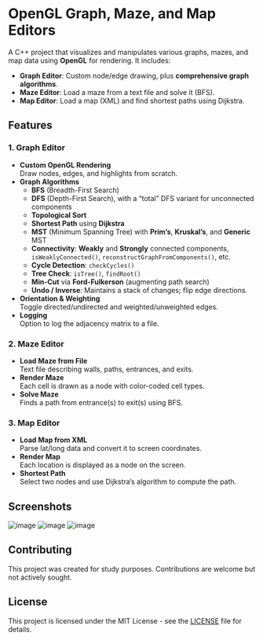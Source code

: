 # OpenGL Graph, Maze, and Map Editors

A C++ project that visualizes and manipulates various graphs, mazes, and map data using **OpenGL** for rendering. It includes:

- **Graph Editor**: Custom node/edge drawing, plus **comprehensive graph algorithms**.  
- **Maze Editor**: Load a maze from a text file and solve it (BFS).  
- **Map Editor**: Load a map (XML) and find shortest paths using Dijkstra.

## Features

### 1. Graph Editor
- **Custom OpenGL Rendering**  
  Draw nodes, edges, and highlights from scratch.
- **Graph Algorithms**  
  - **BFS** (Breadth-First Search)  
  - **DFS** (Depth-First Search), with a “total” DFS variant for unconnected components  
  - **Topological Sort**  
  - **Shortest Path** using **Dijkstra**  
  - **MST** (Minimum Spanning Tree) with **Prim’s**, **Kruskal’s**, and **Generic** MST  
  - **Connectivity**: **Weakly** and **Strongly** connected components, `isWeaklyConnected()`, `reconstructGraphFromComponents()`, etc.  
  - **Cycle Detection**: `checkCycles()`  
  - **Tree Check**: `isTree()`, `findRoot()`  
  - **Min-Cut** via **Ford-Fulkerson** (augmenting path search)  
  - **Undo / Inverse**: Maintains a stack of changes; flip edge directions.  
- **Orientation & Weighting**  
  Toggle directed/undirected and weighted/unweighted edges.  
- **Logging**  
  Option to log the adjacency matrix to a file.

### 2. Maze Editor
- **Load Maze from File**  
  Text file describing walls, paths, entrances, and exits.  
- **Render Maze**  
  Each cell is drawn as a node with color-coded cell types.  
- **Solve Maze**  
  Finds a path from entrance(s) to exit(s) using BFS.

### 3. Map Editor
- **Load Map from XML**  
  Parse lat/long data and convert it to screen coordinates.  
- **Render Map**  
  Each location is displayed as a node on the screen.  
- **Shortest Path**  
  Select two nodes and use Dijkstra’s algorithm to compute the path.

## Screenshots
![image](https://github.com/user-attachments/assets/880f8dec-14aa-4d47-a5ef-3dca3d45dded)
![image](https://github.com/user-attachments/assets/41ab6c53-38c0-4518-97bb-24cbbefc7730)
![image](https://github.com/user-attachments/assets/5f810a00-5204-4bcd-bf51-ef6df8ac12aa)

## Contributing
This project was created for study purposes. Contributions are welcome but not actively sought.

## License
This project is licensed under the MIT License - see the [LICENSE](LICENSE) file for details.
